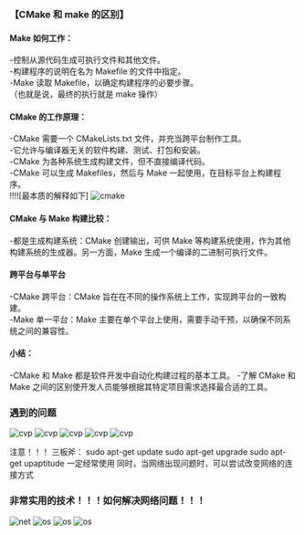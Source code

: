 ### 【CMake 和 make 的区别】

#### Make 如何工作：

-控制从源代码生成可执行文件和其他文件。  
-构建程序的说明在名为 Makefile 的文件中指定。  
-Make 读取 Makefile，以确定构建程序的必要步骤。  
（也就是说，最终的执行就是 make 操作）

#### CMake 的工作原理：

-CMake 需要一个 CMakeLists.txt 文件，并充当跨平台制作工具。  
-它允许与编译器无关的软件构建、测试、打包和安装。  
-CMake 为各种系统生成构建文件，但不直接编译代码。  
-CMake 可以生成 Makefiles，然后与 Make 一起使用，在目标平台上构建程序。  
!!!![最本质的解释如下]
![cmake](./images/cmake.png)

#### CMake 与 Make 构建比较：

-都是生成构建系统：CMake 创建输出，可供 Make 等构建系统使用，作为其他构建系统的生成器。另一方面，Make 生成一个编译的二进制可执行文件。

#### 跨平台与单平台

-CMake 跨平台：CMake 旨在在不同的操作系统上工作，实现跨平台的一致构建。  
-Make 单一平台：Make 主要在单个平台上使用，需要手动干预，以确保不同系统之间的兼容性。

#### 小结：

-CMake 和 Make 都是软件开发中自动化构建过程的基本工具。 -了解 CMake 和 Make 之间的区别使开发人员能够根据其特定项目需求选择最合适的工具。

### 遇到的问题

![cvp](./images/cvproblem_1.png)
![cvp](./images/cvproblem_2.png)
![cvp](./images/cvp_3.png)
![cvp](./images/cvp_4.png)
![cvp](./images/cvp_5.png)

注意！！！
三板斧：
sudo apt-get update
sudo apt-get upgrade
sudo apt-get upaptitude
一定经常使用
同时，当网络出现问题时，可以尝试改变网络的连接方式

### 非常实用的技术！！！如何解决网络问题！！！

![net](./images/nmclinetwork.png)
![os](./images/os.png)
![os](./images/suroot.png)
![os](./images/cmake-j4.png)
